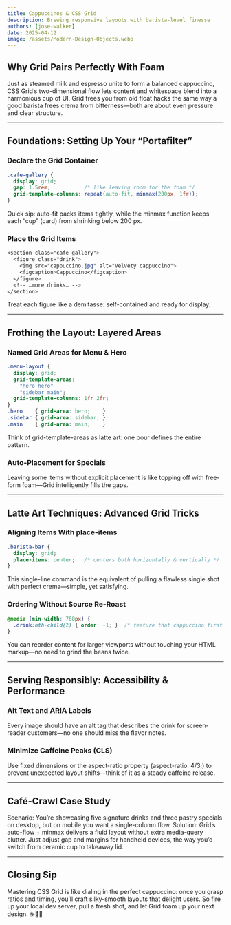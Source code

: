 ```yaml
---
title: Cappuccinos & CSS Grid
description: Brewing responsive layouts with barista-level finesse
authors: [jose-walker]
date: 2025-04-12
image: /assets/Modern-Design-Objects.webp
---
```


## Why Grid Pairs Perfectly With Foam

Just as steamed milk and espresso unite to form a balanced cappuccino, CSS Grid’s two-dimensional flow lets content and whitespace blend into a harmonious cup of UI. Grid frees you from old float hacks the same way a good barista frees crema from bitterness—both are about even pressure and clear structure.

---

## Foundations: Setting Up Your “Portafilter”

### Declare the Grid Container

```css
.cafe-gallery {
  display: grid;
  gap: 1.5rem;           /* like leaving room for the foam */
  grid-template-columns: repeat(auto-fit, minmax(200px, 1fr));
}
```

Quick sip: auto-fit packs items tightly, while the minmax function keeps each “cup” (card) from shrinking below 200 px.

### Place the Grid Items

```css
<section class="cafe-gallery">
  <figure class="drink">
    <img src="cappuccino.jpg" alt="Velvety cappuccino">
    <figcaption>Cappuccino</figcaption>
  </figure>
  <!-- …more drinks… -->
</section>
```

Treat each figure like a demitasse: self-contained and ready for display.

---

## Frothing the Layout: Layered Areas

### Named Grid Areas for Menu & Hero

```css
.menu-layout {
  display: grid;
  grid-template-areas:
    "hero hero"
    "sidebar main";
  grid-template-columns: 1fr 2fr;
}
.hero    { grid-area: hero;    }
.sidebar { grid-area: sidebar; }
.main    { grid-area: main;    }
```

Think of grid-template-areas as latte art: one pour defines the entire pattern.

### Auto-Placement for Specials

Leaving some items without explicit placement is like topping off with free-form foam—Grid intelligently fills the gaps.

---

## Latte Art Techniques: Advanced Grid Tricks

### Aligning Items With place-items

```css
.barista-bar {
  display: grid;
  place-items: center;   /* centers both horizontally & vertically */
}
```

This single-line command is the equivalent of pulling a flawless single shot with perfect crema—simple, yet satisfying.

### Ordering Without Source Re-Roast

```css
@media (min-width: 768px) {
  .drink:nth-child(2) { order: -1; }  /* feature that cappuccino first on larger screens */
}
```

You can reorder content for larger viewports without touching your HTML markup—no need to grind the beans twice.

---

## Serving Responsibly: Accessibility & Performance

### Alt Text and ARIA Labels

Every image should have an alt tag that describes the drink for screen-reader customers—no one should miss the flavor notes.

### Minimize Caffeine Peaks (CLS)

Use fixed dimensions or the aspect-ratio property (aspect-ratio: 4/3;) to prevent unexpected layout shifts—think of it as a steady caffeine release.

---

## Café-Crawl Case Study

Scenario: You’re showcasing five signature drinks and three pastry specials on desktop, but on mobile you want a single-column flow.
Solution: Grid’s auto-flow + minmax delivers a fluid layout without extra media-query clutter. Just adjust gap and margins for handheld devices, the way you’d switch from ceramic cup to takeaway lid.

---

## Closing Sip

Mastering CSS Grid is like dialing in the perfect cappuccino: once you grasp ratios and timing, you’ll craft silky-smooth layouts that delight users. So fire up your local dev server, pull a fresh shot, and let Grid foam up your next design. ☕️👩‍💻